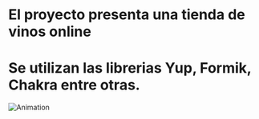 # El proyecto presenta una tienda de vinos online
# Se utilizan las librerias Yup, Formik, Chakra entre otras.

![Animation](https://github.com/Rodymus/Tienda-de-Vinos-Alternativa/assets/61990609/5e33b80f-7f61-4b98-8c11-0257dc9cfb4e)
